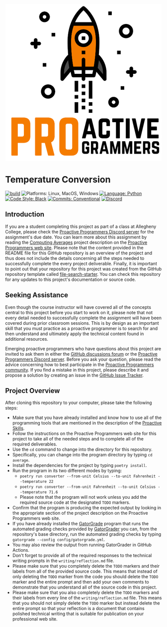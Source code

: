 ![Proactive Programmers](.github/images/Square-Proactive-Programmers-Logo.svg)

# Temperature Conversion

[![build](../../actions/workflows/build.yml/badge.svg)](../../actions/)
![Platforms: Linux, MacOS, Windows](https://img.shields.io/badge/Platform-Linux%20%7C%20MacOS%20%7C%20Windows-blue.svg)
[![Language: Python](https://img.shields.io/badge/Language-Python-blue.svg)](https://www.python.org/)
[![Code Style: Black](https://img.shields.io/badge/Code%20Style-Black-blue.svg)](https://github.com/psf/black)
[![Commits: Conventional](https://img.shields.io/badge/Commits-Conventional-blue.svg)](https://www.conventionalcommits.org/en/v1.0.0/)
[![Discord](https://img.shields.io/discord/872320492936257537?logo=discord)](https://discord.gg/kjah8MFYbR)

## Introduction

If you are a student completing this project as part of a class at Allegheny
College, please check the [Proactive Programmers Discord
server](https://discord.gg/kjah8MFYbR) for the assignment's due date. You can
learn more about this assignment by reading the [Computing
Averages](https://proactiveprogrammers.com/discrete-structures/programming-projects/average-computation/)
project description on the [Proactive Programmers web
site](https://proactiveprogrammers.com). Please note that the content provided
in the README file for this GitHub repository is an overview of the project and
thus does not include the details concerning all the steps needed to
successfully complete the every project deliverable. Finally, it is important
to point out that your repository for this project was created from the GitHub
repository template called
[file-search-starter](https://github.com/ProactiveProgrammers/average-computation-starter).
You can check this repository for any updates to this project's documentation
or source code.

## Seeking Assistance

Even though the course instructor will have covered all of the concepts central
to this project before you start to work on it, please note that not every
detail needed to successfully complete the assignment will have been covered
during prior classroom sessions. This is by design as an important skill that
you must practice as a proactive programmer is to search for and then understand
and ultimately apply the technical content found in additional resources.

Emerging proactive programmers who have questions about this project are invited
to ask them in either the [GitHub discussions
forum](https://github.com/ProactiveProgrammers/www.proactiveprogrammers.com/discussions)
or the [Proactive Programmers Discord server](https://discord.gg/kjah8MFYbR).
Before you ask your question, please read the advice concerning how to best
participate in the [Proactive Programmers
community](https://proactiveprogrammers.com/proactive-community/community-connections/).
If you find a mistake in this project, please describe it and propose a solution
by creating an issue in the [GitHub Issue
Tracker](https://github.com/ProactiveProgrammers/www.proactiveprogrammers.com/issues).

## Project Overview

After cloning this repository to your computer, please take the following
steps:

- Make sure that you have already installed and know how to use all of the
  programming tools that are mentioned in the description of the [Proactive
  Skills](https://proactiveprogrammers.com/proactive-skills/technical-skills/introduction-technical-skills/).
- Follow the instructions on the Proactive Programmers web site for this project
  to take all of the needed steps and to complete all of the required
  deliverables.
- Use the `cd` command to change into the directory for this repository.
- Specifically, you can change into the program directory by typing `cd average`.
- Install the dependencies for the project by typing `poetry install`.
- Run the program in its two different modes by typing:
  - `poetry run converter --from-unit Celsius --to-unit Fahrenheit --temperature 22`
  - `poetry run converter --from-unit Fahrenheit --to-unit Celsius --temperature 71.6`
  - Please note that the program will not work unless you add the required
    source code at the designated `TODO` markers.
- Confirm that the program is producing the expected output by looking in the
  appropriate section of the project description on the Proactive Programmers
  web site.
- If you have already installed the
  [GatorGrade](https://github.com/GatorEducator/gatorgrade) program that runs
  the automated grading checks provided by
  [GatorGrader](https://github.com/GatorEducator/gatorgrader) you can, from the
  repository's base directory, run the automated grading checks by typing
  `gatorgrade --config config/gatorgrade.yml`.
- You may also review the output from running GatorGrader in GitHub Actions.
- Don't forget to provide all of the required responses to the technical writing
  prompts in the `writing/reflection.md` file.
- Please make sure that you completely delete the `TODO` markers and their
  labels from all of the provided source code. This means that instead of only
  deleting the `TODO` marker from the code you should delete the `TODO`
  marker and the entire prompt and then add your own comments to demonstrate
  that you understand all of the source code in this project.
- Please make sure that you also completely delete the `TODO` markers and their
  labels from every line of the `writing/reflection.md` file. This means that
  you should not simply delete the `TODO` marker but instead delete the entire
  prompt so that your reflection is a document that contains polished technical
  writing that is suitable for publication on your professional web site.
